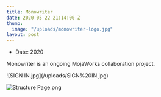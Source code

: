 ```yaml
---
title: Monowriter
date: 2020-05-22 21:14:00 Z
thumb:
  image: "/uploads/monowriter-logo.jpg"
layout: post
---
```


<ul class="list-tools" style="color:#{{ page.color }}">
  <li>Date: 2020</li>
</ul>

<p class="lead"> Monowriter is an ongoing MojaWorks collaboration project. </p>
![SIGN IN.jpg](/uploads/SIGN%20IN.jpg)

![Structure Page.png](/uploads/Structure%20Page.png)